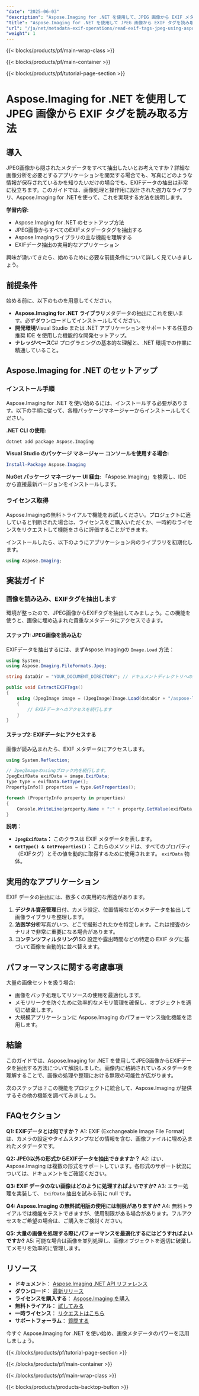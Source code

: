```yaml
---
"date": "2025-06-03"
"description": "Aspose.Imaging for .NET を使用して、JPEG 画像から EXIF メタデータを抽出および分析する方法を学びます。このガイドでは、インストール、実装、そして実践的な応用例を解説します。"
"title": "Aspose.Imaging for .NET を使用して JPEG 画像から EXIF タグを読み取る方法"
"url": "/ja/net/metadata-exif-operations/read-exif-tags-jpeg-using-aspose-imaging-dotnet/"
"weight": 1
---
```


{{< blocks/products/pf/main-wrap-class >}}

{{< blocks/products/pf/main-container >}}

{{< blocks/products/pf/tutorial-page-section >}}
# Aspose.Imaging for .NET を使用して JPEG 画像から EXIF タグを読み取る方法

## 導入

JPEG画像から隠されたメタデータをすべて抽出したいとお考えですか？詳細な画像分析を必要とするアプリケーションを開発する場合でも、写真にどのような情報が保存されているかを知りたいだけの場合でも、EXIFデータの抽出は非常に役立ちます。このガイドでは、画像処理と操作用に設計された強力なライブラリ、Aspose.Imaging for .NETを使って、これを実現する方法を説明します。

**学習内容:**
- Aspose.Imaging for .NET のセットアップ方法
- JPEG画像からすべてのEXIFメタデータタグを抽出する
- Aspose.Imagingライブラリの主な機能を理解する
- EXIFデータ抽出の実用的なアプリケーション

興味が湧いてきたら、始めるために必要な前提条件について詳しく見ていきましょう。

## 前提条件
始める前に、以下のものを用意してください。

- **Aspose.Imaging for .NET ライブラリ**メタデータの抽出にこれを使います。必ずダウンロードしてインストールしてください。
- **開発環境**Visual Studio または .NET アプリケーションをサポートする任意の推奨 IDE を使用した機能的な開発セットアップ。
- **ナレッジベース**C# プログラミングの基本的な理解と、.NET 環境での作業に精通していること。

## Aspose.Imaging for .NET のセットアップ

### インストール手順
Aspose.Imaging for .NET を使い始めるには、インストールする必要があります。以下の手順に従って、各種パッケージマネージャーからインストールしてください。

**.NET CLI の使用:**

```shell
dotnet add package Aspose.Imaging
```

**Visual Studio のパッケージ マネージャー コンソールを使用する場合:**

```powershell
Install-Package Aspose.Imaging
```

**NuGet パッケージ マネージャー UI 経由:**
「Aspose.Imaging」を検索し、IDE から直接最新バージョンをインストールします。

### ライセンス取得
Aspose.Imagingの無料トライアルで機能をお試しください。プロジェクトに適していると判断された場合は、ライセンスをご購入いただくか、一時的なライセンスをリクエストして機能をさらに評価することができます。

インストールしたら、以下のようにアプリケーション内のライブラリを初期化します。

```csharp
using Aspose.Imaging;
```

## 実装ガイド

### 画像を読み込み、EXIFタグを抽出します
環境が整ったので、JPEG画像からEXIFタグを抽出してみましょう。この機能を使うと、画像に埋め込まれた貴重なメタデータにアクセスできます。

#### ステップ1: JPEG画像を読み込む
EXIFデータを抽出するには、まずAspose.Imagingの `Image.Load` 方法：

```csharp
using System;
using Aspose.Imaging.FileFormats.Jpeg;

string dataDir = "YOUR_DOCUMENT_DIRECTORY"; // ドキュメントディレクトリへのパス

public void ExtractEXIFTags()
{
    using (JpegImage image = (JpegImage)Image.Load(dataDir + "/aspose-logo.jpg"))
    {
        // EXIFデータへのアクセスを続行します
    }
}
```

#### ステップ2: EXIFデータにアクセスする
画像が読み込まれたら、EXIF メタデータにアクセスします。

```csharp
using System.Reflection;

// JpegImageのusingブロック内を続行します。
JpegExifData exifData = image.ExifData;
Type type = exifData.GetType();
PropertyInfo[] properties = type.GetProperties();

foreach (PropertyInfo property in properties)
{
    Console.WriteLine(property.Name + ":" + property.GetValue(exifData, null));
}
```

**説明：**
- **`JpegExifData`：** このクラスは EXIF メタデータを表します。
- **`GetType() & GetProperties()`：** これらのメソッドは、すべてのプロパティ（EXIFタグ）とその値を動的に取得するために使用されます。 `exifData` 物体。

## 実用的なアプリケーション
EXIF データの抽出には、数多くの実用的な用途があります。

1. **デジタル資産管理**日付、カメラ設定、位置情報などのメタデータを抽出して画像ライブラリを整理します。
2. **法医学分析**写真がいつ、どこで撮影されたかを特定します。これは捜査のシナリオで非常に重要になる場合があります。
3. **コンテンツフィルタリング**ISO 設定や露出時間などの特定の EXIF タグに基づいて画像を自動的に並べ替えます。

## パフォーマンスに関する考慮事項
大量の画像セットを扱う場合:
- 画像をバッチ処理してリソースの使用を最適化します。
- メモリリークを防ぐために効率的なメモリ管理を確保し、オブジェクトを適切に破棄します。
- 大規模アプリケーションに Aspose.Imaging のパフォーマンス強化機能を活用します。

## 結論
このガイドでは、Aspose.Imaging for .NET を使用してJPEG画像からEXIFデータを抽出する方法について解説しました。画像内に格納されているメタデータを理解することで、画像の処理や整理における無限の可能性が広がります。 

次のステップは？この機能をプロジェクトに統合して、Aspose.Imaging が提供するその他の機能を調べてみましょう。

## FAQセクション
**Q1: EXIFデータとは何ですか？**
A1: EXIF (Exchangeable Image File Format) は、カメラの設定やタイムスタンプなどの情報を含む、画像ファイルに埋め込まれたメタデータです。

**Q2: JPEG以外の形式からEXIFデータを抽出できますか？**
A2: はい、Aspose.Imaging は複数の形式をサポートしています。各形式のサポート状況については、ドキュメントをご確認ください。

**Q3: EXIF データのない画像はどのように処理すればよいですか?**
A3: エラー処理を実装して、 `ExifData` 抽出を試みる前に null です。

**Q4: Aspose.Imaging の無料試用版の使用には制限がありますか?**
A4: 無料トライアルでは機能をテストできますが、使用制限がある場合があります。フルアクセスをご希望の場合は、ご購入をご検討ください。

**Q5: 大量の画像を処理する際にパフォーマンスを最適化するにはどうすればよいですか?**
A5: 可能な場合は画像を並列処理し、画像オブジェクトを適切に破棄してメモリを効率的に管理します。

## リソース
- **ドキュメント**： [Aspose.Imaging .NET API リファレンス](https://reference.aspose.com/imaging/net/)
- **ダウンロード**： [最新リリース](https://releases.aspose.com/imaging/net/)
- **ライセンスを購入する**： [Aspose.Imaging を購入](https://purchase.aspose.com/buy)
- **無料トライアル**： [試してみる](https://releases.aspose.com/imaging/net/)
- **一時ライセンス**： [リクエストはこちら](https://purchase.aspose.com/temporary-license/)
- **サポートフォーラム**： [質問する](https://forum.aspose.com/c/imaging/10)

今すぐ Aspose.Imaging for .NET を使い始め、画像メタデータのパワーを活用しましょう。

{{< /blocks/products/pf/tutorial-page-section >}}

{{< /blocks/products/pf/main-container >}}

{{< /blocks/products/pf/main-wrap-class >}}

{{< blocks/products/products-backtop-button >}}